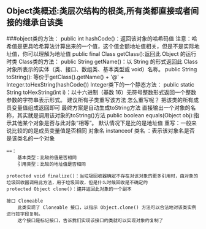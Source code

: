 ## Object类概述:类层次结构的根类,所有类都直接或者间接的继承自该类

###object类的方法：
    public int hashCode()：返回该对象的哈希码值
    注意：哈希值是更具哈希算法计算出来的一个值，这个值金额地址值相关，但是不是实际地址值，你可以理解为地址值
    public final Class getClass():返回此 Object 的运行时类
        Class类的方法：
            public String getName()：以 String 的形式返回此 Class 对象所表示的实体（类、接口、数组类、基本类型或 void）名称。
    public String toString(): 等价于getClass().getName() + '@' + Integer.toHexString(hashCode())
            Integer类下的一个静态方法：
            public static String toHexString(int i)：以十六进制（基数 16）无符号整数形式返回一个整数参数的字符串表示形式。
            建议所有子类重写该方法
            怎么重写呢？
                把该类的所有成员变量值组成返回即可
                最终方案是自动生成toString方法
          直接输出一个对象的名称，其实就是调用该对象的toString()方法
    public boolean equals(Object obj):指示其他某个对象是否与此对象“相等”。
        默认情况下是比的是地址值
        重写：一般来说比较的的是成员变量值是否相同
        对象名 instanceof 类名 ：表示该对象名是否是该类名的一个对象

    ==：
        基本类型：比较的值是否相同
        引用类型：比较的地址值是否相同

    protected void finalize()：当垃圾回收器确定不存在对该对象的更多引用时，由对象的垃圾回收器调用此方法，用于垃圾回收，但是什么时候回收是不确定的
    protected Object clone()：建并返回此对象的一个副本

    接口 Cloneable
        此类实现了 Cloneable 接口，以指示 Object.clone() 方法可以合法地对该类实例进行按字段复制。
        这个接口是标记接口，告诉我们实现该接口的类就可以实现对象的复制了